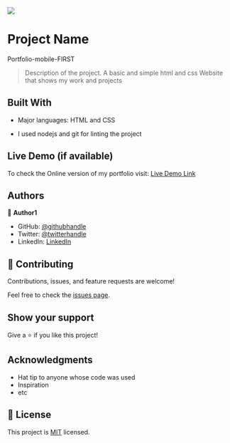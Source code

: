 ![](https://img.shields.io/badge/Microverse-blueviolet)

# Project Name
Portfolio-mobile-FIRST
> Description of the project.
A basic and simple html and css Website that shows my work and projects 

## Built With

- Major languages: HTML and CSS

- I used nodejs and git for linting the project

## Live Demo (if available)
To check the Online version of 
my portfolio visit: [Live Demo Link](https://ramaunspoken.github.io/Portfolio-First-Mobile/)


## Authors

👤 **Author1**

- GitHub: [@githubhandle](https://github.com/Ramaunspoken)
- Twitter: [@twitterhandle](https://twitter.com/AmosMai0877)
- LinkedIn: [LinkedIn](https://www.linkedin.com/in/amos-maina-514702248/)


## 🤝 Contributing

Contributions, issues, and feature requests are welcome!

Feel free to check the [issues page](../../issues/).

## Show your support

Give a ⭐️ if you like this project!

## Acknowledgments

- Hat tip to anyone whose code was used
- Inspiration
- etc

## 📝 License

This project is [MIT](./LICENSE) licensed.

